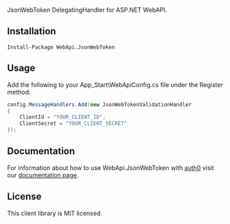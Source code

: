 JsonWebToken DelegatingHandler for ASP.NET WebAPI.

## Installation

    Install-Package WebApi.JsonWebToken

## Usage

Add the following to your App_Start\WebApiConfig.cs file under the Register method:

~~~csharp
config.MessageHandlers.Add(new JsonWebTokenValidationHandler
{
    ClientId = "YOUR_CLIENT_ID",
    ClientSecret = "YOUR_CLIENT_SECRET"
});
~~~

## Documentation

For information about how to use WebApi.JsonWebToken with <a href="http://auth0.com" target="_blank">auth0</a> visit our <a href="https://docs.auth0.com/webapi" target="_blank">documentation page</a>.

## License

This client library is MIT licensed.
